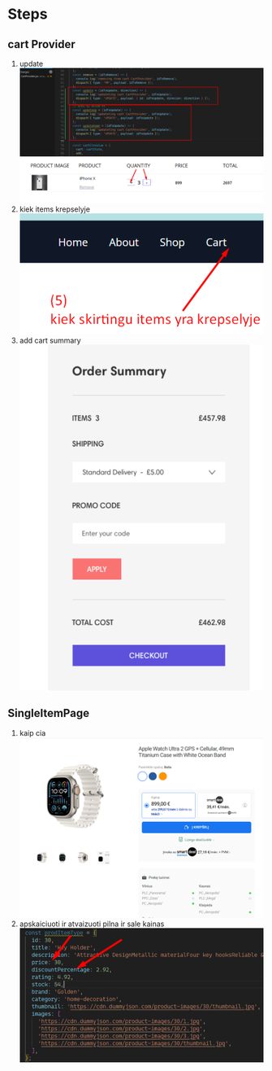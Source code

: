 # Steps

## cart Provider

1. update ![](assets/2024-02-02-12-06-28.png) ![](assets/2024-02-02-12-07-00.png)
2. kiek items krepselyje ![](assets/2024-02-02-12-08-10.png)
3. add cart summary ![](assets/2024-02-02-12-09-22.png)

## SingleItemPage

1. kaip cia ![](assets/2024-02-01-12-09-10.png)
2. apskaiciuoti ir atvaizuoti pilna ir sale kainas ![](assets/2024-02-02-12-10-29.png)

